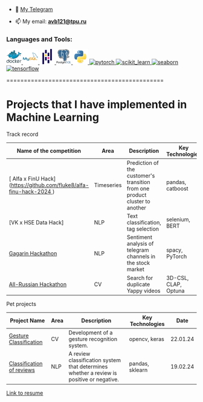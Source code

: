 - 💬 [My Telegram](https://t.me/totoroch)
  
- 📫 My email: **avb121@tpu.ru**

<h3 align="left">Languages and Tools:</h3>
<p align="left"> <a href="https://www.docker.com/" target="_blank" rel="noreferrer"> <img src="https://raw.githubusercontent.com/devicons/devicon/master/icons/docker/docker-original-wordmark.svg" alt="docker" width="40" height="40"/> </a> <a href="https://www.mysql.com/" target="_blank" rel="noreferrer"> <img src="https://raw.githubusercontent.com/devicons/devicon/master/icons/mysql/mysql-original-wordmark.svg" alt="mysql" width="40" height="40"/> </a> <a href="https://pandas.pydata.org/" target="_blank" rel="noreferrer"> <img src="https://raw.githubusercontent.com/devicons/devicon/2ae2a900d2f041da66e950e4d48052658d850630/icons/pandas/pandas-original.svg" alt="pandas" width="40" height="40"/> </a> <a href="https://www.postgresql.org" target="_blank" rel="noreferrer"> <img src="https://raw.githubusercontent.com/devicons/devicon/master/icons/postgresql/postgresql-original-wordmark.svg" alt="postgresql" width="40" height="40"/> </a> <a href="https://www.python.org" target="_blank" rel="noreferrer"> <img src="https://raw.githubusercontent.com/devicons/devicon/master/icons/python/python-original.svg" alt="python" width="40" height="40"/> </a> <a href="https://pytorch.org/" target="_blank" rel="noreferrer"> <img src="https://www.vectorlogo.zone/logos/pytorch/pytorch-icon.svg" alt="pytorch" width="40" height="40"/> </a> <a href="https://scikit-learn.org/" target="_blank" rel="noreferrer"> <img src="https://upload.wikimedia.org/wikipedia/commons/0/05/Scikit_learn_logo_small.svg" alt="scikit_learn" width="40" height="40"/> </a> <a href="https://seaborn.pydata.org/" target="_blank" rel="noreferrer"> <img src="https://seaborn.pydata.org/_images/logo-mark-lightbg.svg" alt="seaborn" width="40" height="40"/> </a> <a href="https://www.tensorflow.org" target="_blank" rel="noreferrer"> <img src="https://www.vectorlogo.zone/logos/tensorflow/tensorflow-icon.svg" alt="tensorflow" width="40" height="40"/> </a> </p>

=============================================

# Projects that I have implemented in Machine Learning

Track record
  
| Name of the competition | Area | Description | Key Technologies | Metrics | Result | Date |
| --- | --- | --- | --- | --- | --- | --- |
| [ Alfa x FinU Hack]([https://github.com/fluke8/alfa-finu-hack-2024 ](https://github.com/Vvstr/Alfa-FinU )) | Timeseries | Prediction of the customer's transition from one product cluster to another | pandas, catboost | ROC-AUC = 0.907 | 4th place | 02/14/24 |
| [VK x HSE Data Hack] | NLP | Text classification, tag selection | selenium, BERT | F1-score = 0.91 | - | 21.04.24 |
| [Gagarin Hackathon](https://github.com/Vvstr/Gagarin-Hack ) | NLP | Sentiment analysis of telegram channels in the stock market | spacy, PyTorch | F1-score = 0.6 | 18th place | 04/13.24 |
| [All-Russian Hackathon](https://github.com/Vvstr/duplicate_video_hack ) | CV | Search for duplicate Yappy videos | 3D-CSL, CLAP, Optuna | F1-score = 0.96 | - | 27.10.24 |

Pet projects
  
| Project Name | Area | Description | Key Technologies | Date |
| --- | --- | --- | --- | --- |
| [Gesture Classification](https://github.com/Vvstr/SignRec ) | CV | Development of a gesture recognition system. | opencv, keras | 22.01.24 |
| [Classification of reviews](https://github.com/Vvstr/ReviewClassification ) | NLP | A review classification system that determines whether a review is positive or negative. | pandas, sklearn | 19.02.24 |



[Link to resume](https://tomsk.hh.ru/resume/c8f05ad7ff0bd5909a0039ed1f51516567574f )
